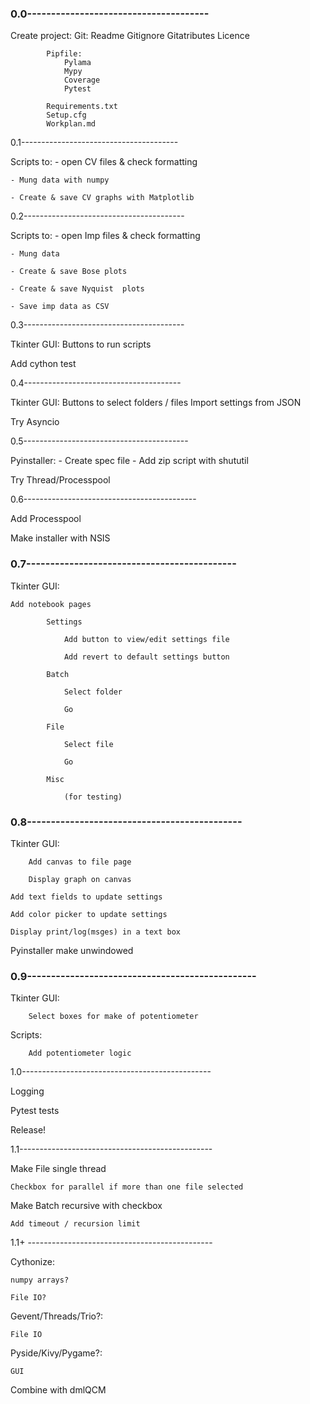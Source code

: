 
### 0.0--------------------------------------

Create project:
            Git:
                Readme
                Gitignore
                Gitatributes
                Licence

                
            Pipfile:
                Pylama
                Mypy
                Coverage
                Pytest

            Requirements.txt
            Setup.cfg
            Workplan.md



0.1---------------------------------------

Scripts to:
        - open CV files & check formatting

    - Mung data with numpy

    - Create & save CV graphs with Matplotlib



0.2----------------------------------------

Scripts to:
        - open Imp files & check formatting

    - Mung data

    - Create & save Bose plots

    - Create & save Nyquist  plots

    - Save imp data as CSV


0.3----------------------------------------

Tkinter GUI:
    Buttons to run scripts


Add cython test


0.4---------------------------------------

Tkinter GUI:
    Buttons to select folders / files
    Import settings from JSON

Try Asyncio 


0.5-----------------------------------------

Pyinstaller:
    - Create spec file
    - Add zip script with shututil

Try Thread/Processpool


0.6-------------------------------------------


Add Processpool

Make installer with NSIS


### 0.7--------------------------------------------

Tkinter GUI:

    Add notebook pages

            Settings

                Add button to view/edit settings file

                Add revert to default settings button

            Batch

                Select folder

                Go

            File

                Select file

                Go

            Misc

                (for testing)

### 0.8---------------------------------------------

Tkinter GUI:

        Add canvas to file page

        Display graph on canvas

    Add text fields to update settings

    Add color picker to update settings

    Display print/log(msges) in a text box


Pyinstaller make unwindowed


### 0.9------------------------------------------------

Tkinter GUI:

        Select boxes for make of potentiometer

Scripts: 

        Add potentiometer logic



1.0-----------------------------------------------

Logging

Pytest tests

Release!

1.1------------------------------------------------

Make File single thread

    Checkbox for parallel if more than one file selected


Make Batch recursive with checkbox

    Add timeout / recursion limit

1.1+ ----------------------------------------------

Cythonize:

    numpy arrays?

    File IO?

Gevent/Threads/Trio?:

    File IO

Pyside/Kivy/Pygame?:

    GUI

Combine with dmlQCM

